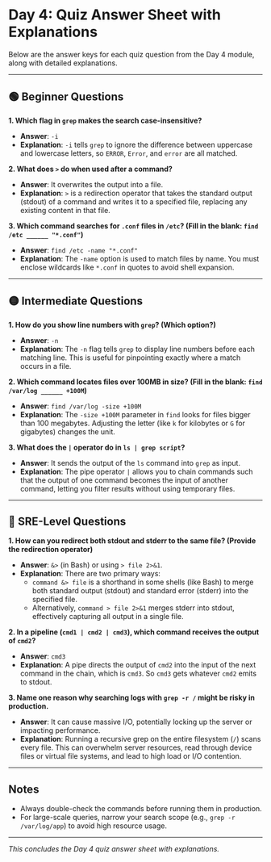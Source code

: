 # Day 4: Quiz Answer Sheet with Explanations

Below are the answer keys for each quiz question from the Day 4 module, along with detailed explanations.

---

## 🟢 Beginner Questions

**1. Which flag in `grep` makes the search case-insensitive?**

- **Answer**: `-i`
- **Explanation**: `-i` tells `grep` to ignore the difference between uppercase and lowercase letters, so `ERROR`, `Error`, and `error` are all matched.

**2. What does `>` do when used after a command?**

- **Answer**: It overwrites the output into a file.
- **Explanation**: `>` is a redirection operator that takes the standard output (stdout) of a command and writes it to a specified file, replacing any existing content in that file.

**3. Which command searches for `.conf` files in `/etc`? (Fill in the blank: `find /etc ______ "*.conf"`)**

- **Answer**: `find /etc -name "*.conf"`
- **Explanation**: The `-name` option is used to match files by name. You must enclose wildcards like `*.conf` in quotes to avoid shell expansion.

---

## 🟡 Intermediate Questions

**1. How do you show line numbers with `grep`? (Which option?)**

- **Answer**: `-n`
- **Explanation**: The `-n` flag tells `grep` to display line numbers before each matching line. This is useful for pinpointing exactly where a match occurs in a file.

**2. Which command locates files over 100MB in size? (Fill in the blank: `find /var/log ______ +100M`)**

- **Answer**: `find /var/log -size +100M`
- **Explanation**: The `-size +100M` parameter in `find` looks for files bigger than 100 megabytes. Adjusting the letter (like `k` for kilobytes or `G` for gigabytes) changes the unit.

**3. What does the `|` operator do in `ls | grep script`?**

- **Answer**: It sends the output of the `ls` command into `grep` as input.
- **Explanation**: The pipe operator `|` allows you to chain commands such that the output of one command becomes the input of another command, letting you filter results without using temporary files.

---

## 🔴 SRE-Level Questions

**1. How can you redirect both stdout and stderr to the same file? (Provide the redirection operator)**

- **Answer**: `&>` (in Bash) or using `> file 2>&1`.
- **Explanation**: There are two primary ways:
  - `command &> file` is a shorthand in some shells (like Bash) to merge both standard output (stdout) and standard error (stderr) into the specified file.
  - Alternatively, `command > file 2>&1` merges stderr into stdout, effectively capturing all output in a single file.

**2. In a pipeline (`cmd1 | cmd2 | cmd3`), which command receives the output of `cmd2`?**

- **Answer**: `cmd3`
- **Explanation**: A pipe directs the output of `cmd2` into the input of the next command in the chain, which is `cmd3`. So `cmd3` gets whatever `cmd2` emits to stdout.

**3. Name one reason why searching logs with `grep -r /` might be risky in production.**

- **Answer**: It can cause massive I/O, potentially locking up the server or impacting performance.
- **Explanation**: Running a recursive grep on the entire filesystem (`/`) scans every file. This can overwhelm server resources, read through device files or virtual file systems, and lead to high load or I/O contention.

---

## Notes

- Always double-check the commands before running them in production.
- For large-scale queries, narrow your search scope (e.g., `grep -r /var/log/app`) to avoid high resource usage.

---

_This concludes the Day 4 quiz answer sheet with explanations._
